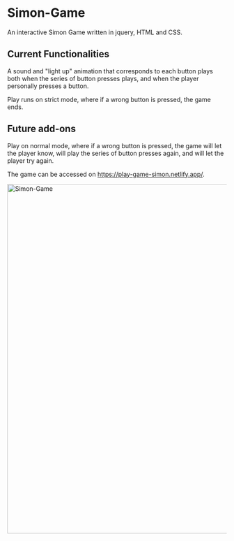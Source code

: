 # Simon-Game
An interactive Simon Game written in jquery, HTML and CSS.

## Current Functionalities
A sound and "light up" animation that corresponds to each button plays both when the series of button presses plays, and when the player personally presses a button. <br>

Play runs on strict mode, where if a wrong button is pressed, the game ends. <br>

## Future add-ons
Play on normal mode, where if a wrong button is pressed, the game will let the player know, will play the series of button presses again, and will let the player try again. <br>

The game can be accessed on https://play-game-simon.netlify.app/.  <br>

<img width="800" alt="Simon-Game" src="https://user-images.githubusercontent.com/97568455/190249266-246a934f-da01-4c44-9f9f-c871ced22800.png">

